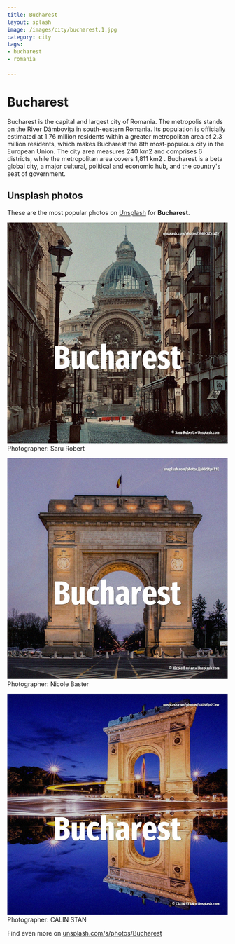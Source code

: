 ```yaml
---
title: Bucharest
layout: splash
image: /images/city/bucharest.1.jpg
category: city
tags:
- bucharest
- romania

---
```

# Bucharest

Bucharest  is the capital and largest city of Romania. The metropolis stands on the River Dâmbovița in south-eastern Romania. Its population is officially estimated at 1.76 million residents within a greater metropolitan area  of 2.3 million residents, which makes Bucharest the 8th most-populous city in the European Union. The city area measures 240 km2  and comprises 6 districts, while the metropolitan area covers 1,811  km2 . Bucharest is a beta global city, a major cultural, political and economic hub, and the country's  seat of government. 

 
## Unsplash photos
These are the most popular photos on [Unsplash](https://unsplash.com) for **Bucharest**.
 
![Bucharest](/images/city/bucharest.1.jpg)
Photographer:  Saru Robert
 
![Bucharest](/images/city/bucharest.2.jpg)
Photographer:  Nicole Baster
 
![Bucharest](/images/city/bucharest.3.jpg)
Photographer:  CALIN STAN
 
Find even more on [unsplash.com/s/photos/Bucharest](https://unsplash.com/s/photos/Bucharest)
 
